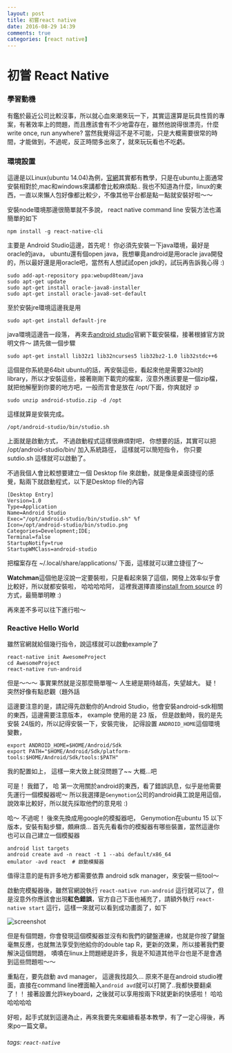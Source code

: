 ```yaml
---
layout: post
title: 初嘗react native
date: 2016-08-29 14:39
comments: true
categories: [react native]
---
```

# 初嘗 React Native 


### 學習動機

有鑑於最近公司比較沒事，所以就心血來潮來玩一下，其實這還算是玩具性質的專案，有著效率上的問題，而且應該會有不少地雷存在，雖然他說得很漂亮，什麼write once, run anywhere? 當然我覺得這不是不可能，只是大概需要很常的時間，才能做到，不過呢，反正時間多出來了，就來玩玩看也不吃虧。


### 環境設置

這邊是以Linux(ubuntu 14.04)為例，[官網](https://facebook.github.io/react-native/releases/next/docs/getting-started.html)其實都有教學，只是在ubuntu上面通常安裝相對於,mac和windows來講都會比較麻煩點.. 我也不知道為什麼，linux的東西，一直以來懶人包好像都比較少，不像其他平台都是點一點就安裝好啦～～ 

安裝node環境那邊很簡單就不多說， react native command line 安裝方法也滿簡單的如下

```shell
npm install -g react-native-cli
```

主要是 Android Studio這邊，首先呢！ 你必須先安裝一下java環境，最好是oracle的java， ubuntu還有個open java，我想畢竟android是用oracle java開發的，所以最好還是用oracle吧，當然有人想試試open jdk的，試玩再告訴我心得 :)


```shell
sudo add-apt-repository ppa:webupd8team/java
sudo apt-get update
sudo apt-get install oracle-java8-installer
sudo apt-get install oracle-java8-set-default
```

至於安裝jre環境這邊我是用

```shell
sudo apt-get install default-jre
```

java環境這邊告一段落， 再來去[android studio](https://developer.android.com/studio/index.html)官網下載安裝檔，接著根據官方說明文件～ 請先做一個步驟

```shell
sudo apt-get install lib32z1 lib32ncurses5 lib32bz2-1.0 lib32stdc++6
```

這個是你系統是64bit ubuntu的話，再安裝這些，看起來他是需要32bit的library，所以才安裝這些，接著剛剛下載完的檔案，沒意外應該要是一個zip檔，就把他解壓到你要的地方吧，一般而言會是放在 /opt/下面，你爽就好 :p

```shell
sudo unzip android-studio.zip -d /opt
```

這樣就算是安裝完成。

```shell
/opt/android-studio/bin/studio.sh
```

上面就是啟動方式， 不過啟動程式這樣很麻煩對吧， 你想要的話，其實可以把 /opt/android-studio/bin/ 加入系統路徑， 這樣就可以簡短指令， 你只要 sutdio.sh 這樣就可以啟動了。

不過我個人會比較想要建立一個 Desktop file 來啟動，就是像是桌面捷徑的感覺，點兩下就啟動程式，以下是Desktop file的內容

```
[Desktop Entry]
Version=1.0
Type=Application
Name=Android Studio
Exec="/opt/android-studio/bin/studio.sh" %f
Icon=/opt/android-studio/bin/studio.png
Categories=Development;IDE;
Terminal=false
StartupNotify=true
StartupWMClass=android-studio
```

把檔案存在 ~/.local/share/applications/ 下面，這樣就可以建立捷徑了～

**Watchman**這個他是沒說一定要裝啦，只是看起來裝了這個，開發上效率似乎會比較好，所以就都安裝啦， 哈哈哈哈阿， 這裡我選擇直接[install from source](https://facebook.github.io/watchman/docs/install.html#installing-from-source) 的方式，最簡單明瞭 :)

再來差不多可以往下進行啦～

### Reactive Hello World

雖然官網就給個幾行指令，說這樣就可以啟動example了

```shell
react-native init AwesomeProject 
cd AwesomeProject 
react-native run-android
```

但是～～～ 事實果然就是沒那麼簡單喔～ 人生總是期待越高，失望越大。 疑！ 突然好像有點悲觀（題外話

這邊要注意的是，請記得先啟動你的Android Studio，他會安裝android-sdk相關的東西，這邊需要注意版本， example 使用的是 23 版， 但是啟動時，我的是先安裝 24版的，所以記得安裝一下，安裝完後， 記得設置 `ANDROID_HOME`這個環境變數，

```shell
export ANDROID_HOME=$HOME/Android/Sdk
export PATH="$HOME/Android/Sdk/platform-tools:$HOME/Android/Sdk/tools:$PATH"
```
我的配置如上， 這樣一來大致上就沒問題了~~ 大概...吧


可是！ 我錯了， 哈 第一次用關於android的東西，看了錯誤訊息，似乎是他需要先運行一個模擬器呢～ 所以我選擇是`Genymotion`公司的android員工說是用這個，說效率比較好，所以就先採取他們的意見啦 :)

哈～ 不過呢！ 後來先換成用google的模擬器吧， Genymotion在ubuntu 15 以下版本，安裝有點步驟，頗麻煩... 首先先看看你的模擬器有哪些裝置，當然這邊你也可以自己建立一個模擬器


```shell
android list targets
android create avd -n react -t 1 --abi default/x86_64
emulator -avd react  # 啟動模擬器
```

值得注意的是有許多地方都需要依靠 android sdk manager，來安裝一些tool～

啟動完模擬器後，雖然官網說執行 `react-native run-android` 這行就可以了，但是沒意外你應該會出現**紅色錯誤**，官方自己下面也補充了，請額外執行 `react-native start` 這行，這樣一來就可以看到成功畫面了，如下

![screenshot](http://i.imgur.com/oaTJs2U.png)


但是有個問題，你會發現這個模擬器並沒有和我們的鍵盤連線，也就是你按了鍵盤毫無反應，也就無法享受到他給你的double tap R，更新的效果，所以接著我們要解決這個問題， 嘖嘖在linux上問題總是許多，我是不知道其他平台也是不是會遇到這些問題啦～～


重點在，要先啟動 avd manager， 這邊我找超久... 原來不是在android studio裡面，直接在command line裡面輸入`android avd`就可以打開了..我都快要翻桌了！！ 接著設置允許keyboard，之後就可以享用按兩下R就更新的快感啦！ 哈哈哈哈哈哈

好啦，起手式就到這邊為止，再來我要先來繼續看基本教學，有了一定心得後，再來po一篇文章。

###### tags: `react-native`

